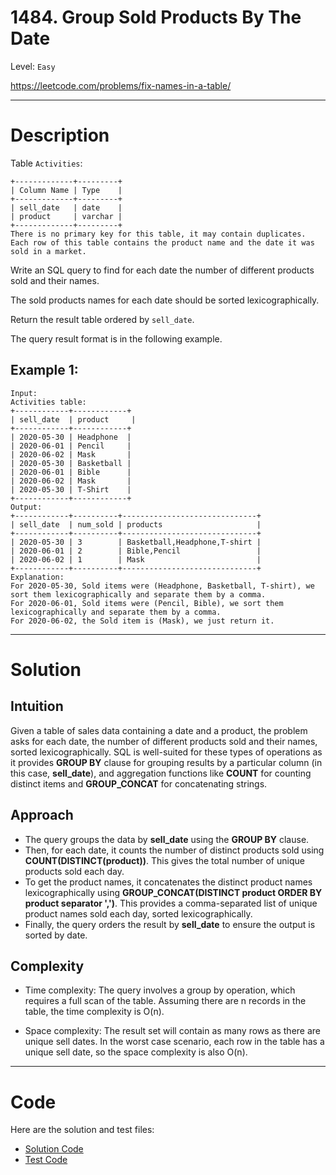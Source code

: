 # 1484. Group Sold Products By The Date

Level: `Easy`

https://leetcode.com/problems/fix-names-in-a-table/

---

# Description

Table `Activities`:

    +-------------+---------+
    | Column Name | Type    |
    +-------------+---------+
    | sell_date   | date    |
    | product     | varchar |
    +-------------+---------+
    There is no primary key for this table, it may contain duplicates.
    Each row of this table contains the product name and the date it was sold in a market.

Write an SQL query to find for each date the number of different products sold and their names.

The sold products names for each date should be sorted lexicographically.

Return the result table ordered by `sell_date`.

The query result format is in the following example.

## Example 1:

    Input:
    Activities table:
    +------------+------------+
    | sell_date  | product     |
    +------------+------------+
    | 2020-05-30 | Headphone  |
    | 2020-06-01 | Pencil     |
    | 2020-06-02 | Mask       |
    | 2020-05-30 | Basketball |
    | 2020-06-01 | Bible      |
    | 2020-06-02 | Mask       |
    | 2020-05-30 | T-Shirt    |
    +------------+------------+
    Output:
    +------------+----------+------------------------------+
    | sell_date  | num_sold | products                     |
    +------------+----------+------------------------------+
    | 2020-05-30 | 3        | Basketball,Headphone,T-shirt |
    | 2020-06-01 | 2        | Bible,Pencil                 |
    | 2020-06-02 | 1        | Mask                         |
    +------------+----------+------------------------------+
    Explanation:
    For 2020-05-30, Sold items were (Headphone, Basketball, T-shirt), we sort them lexicographically and separate them by a comma.
    For 2020-06-01, Sold items were (Pencil, Bible), we sort them lexicographically and separate them by a comma.
    For 2020-06-02, the Sold item is (Mask), we just return it.

---

# Solution

## Intuition

Given a table of sales data containing a date and a product, the problem asks for each date, the number of different
products sold and their names, sorted lexicographically. SQL is well-suited for these types of operations as it provides
**GROUP BY** clause for grouping results by a particular column (in this case, **sell_date**), and aggregation functions
like **COUNT** for counting distinct items and **GROUP_CONCAT** for concatenating strings.

## Approach

- The query groups the data by **sell_date** using the **GROUP BY** clause.
- Then, for each date, it counts the number of distinct products sold using **COUNT(DISTINCT(product))**. This gives the
  total number of unique products sold each day.
- To get the product names, it concatenates the distinct product names lexicographically using **GROUP_CONCAT(DISTINCT
  product ORDER BY product separator ',')**. This provides a comma-separated list of unique product names sold each day,
  sorted lexicographically.
- Finally, the query orders the result by **sell_date** to ensure the output is sorted by date.

## Complexity

- Time complexity:
  The query involves a group by operation, which requires a full scan of the table. Assuming there are n records in the
  table, the time complexity is O(n).

- Space complexity:
  The result set will contain as many rows as there are unique sell dates. In the worst case scenario, each row in the
  table has a unique sell date, so the space complexity is also O(n).

---

# Code

Here are the solution and test files:

- [Solution Code](./solution.sql)
- [Test Code](./solution_test.go)